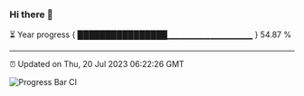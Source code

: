 ### Hi there 👋

⏳ Year progress { ████████████████▁▁▁▁▁▁▁▁▁▁▁▁▁▁ } 54.87 %

---

⏰ Updated on Thu, 20 Jul 2023 06:22:26 GMT

![Progress Bar CI](https://github.com/ZhaoGui/ZhaoGui/workflows/Progress%20Bar%20CI/badge.svg)
